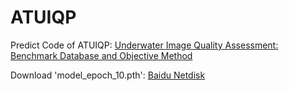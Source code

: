 # ATUIQP

Predict Code of ATUIQP:
[Underwater Image Quality Assessment: Benchmark Database and Objective Method](https://ieeexplore.ieee.org/document/10452874)

Download 'model_epoch_10.pth':
[Baidu Netdisk](https://pan.baidu.com/s/1N_8a5Vs1PK2nXWzNGXd2YQ?pwd=7777)
